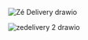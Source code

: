 ![Zé Delivery drawio](https://github.com/matheus11111119/BD.PNG/assets/143233265/7d220e98-6096-40ca-841b-1828a1e7e2bb)

![zedelivery 2 drawio](https://github.com/matheus11111119/BD.PNG/assets/143233265/710cbf92-f2e1-4463-abd5-7fd3dc5b39e2)
